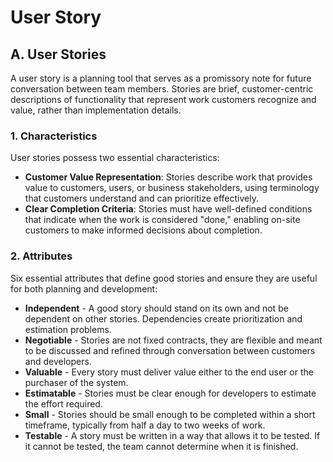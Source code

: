 # User Story

## A. User Stories
A user story is a planning tool that serves as a promissory note for future conversation between team members. Stories are brief, customer-centric descriptions of functionality that represent work customers recognize and value, rather than implementation details.

### 1. Characteristics
User stories possess two essential characteristics:
- **Customer Value Representation**: Stories describe work that provides value to customers, users, or business stakeholders, using terminology that customers understand and can prioritize effectively.
- **Clear Completion Criteria**: Stories must have well-defined conditions that indicate when the work is considered "done," enabling on-site customers to make informed decisions about completion.

### 2. Attributes
Six essential attributes that define good stories and ensure they are useful for both planning and development:

- **Independent** - A good story should stand on its own and not be dependent on other stories. Dependencies create prioritization and estimation problems.
- **Negotiable** - Stories are not fixed contracts, they are flexible and meant to be discussed and refined through conversation between customers and developers.
- **Valuable** - Every story must deliver value either to the end user or the purchaser of the system.
- **Estimatable** - Stories must be clear enough for developers to estimate the effort required.
- **Small** - Stories should be small enough to be completed within a short timeframe, typically from half a day to two weeks of work.
- **Testable** - A story must be written in a way that allows it to be tested. If it cannot be tested, the team cannot determine when it is finished.
